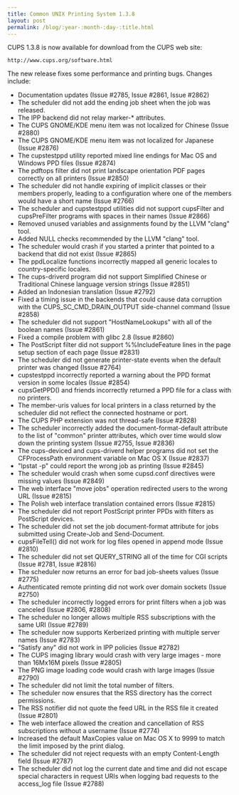 ```yaml
---
title: Common UNIX Printing System 1.3.8
layout: post
permalink: /blog/:year-:month-:day-:title.html
---
```


CUPS 1.3.8 is now available for download from the CUPS web site:    http://www.cups.org/software.htmlThe new release fixes some performance and printing bugs. Changes include:
- Documentation updates (Issue #2785, Issue #2861, Issue #2862)
- The scheduler did not add the ending job sheet when the job was released.
- The IPP backend did not relay marker-* attributes.
- The CUPS GNOME/KDE menu item was not localized for Chinese (Issue #2880)
- The CUPS GNOME/KDE menu item was not localized for Japanese (Issue #2876)
- The cupstestppd utility reported mixed line endings for Mac OS and Windows PPD files (Issue #2874)
- The pdftops filter did not print landscape orientation PDF pages correctly on all printers (Issue #2850)
- The scheduler did not handle expiring of implicit classes or their members properly, leading to a configuration where one of the members would have a short name (Issue #2766)
- The scheduler and cupstestppd utilities did not support cupsFilter and cupsPreFilter programs with spaces in their names (Issue #2866)
- Removed unused variables and assignments found by the LLVM &quot;clang&quot; tool.
- Added NULL checks recommended by the LLVM &quot;clang&quot; tool.
- The scheduler would crash if you started a printer that pointed to a backend that did not exist (Issue #2865)
- The ppdLocalize functions incorrectly mapped all generic locales to country-specific locales.
- The cups-driverd program did not support Simplified Chinese or Traditional Chinese language version strings (Issue #2851)
- Added an Indonesian translation (Issue #2792)
- Fixed a timing issue in the backends that could cause data corruption with the CUPS_SC_CMD_DRAIN_OUTPUT side-channel command (Issue #2858)
- The scheduler did not support &quot;HostNameLookups&quot; with all of the boolean names (Issue #2861)
- Fixed a compile problem with glibc 2.8 (Issue #2860)
- The PostScript filter did not support %%IncludeFeature lines in the page setup section of each page (Issue #2831)
- The scheduler did not generate printer-state events when the default printer was changed (Issue #2764)
- cupstestppd incorrectly reported a warning about the PPD format version in some locales (Issue #2854)
- cupsGetPPD() and friends incorrectly returned a PPD file for a class with no printers.
- The member-uris values for local printers in a class returned by the scheduler did not reflect the connected hostname or port.
- The CUPS PHP extension was not thread-safe (Issue #2828)
- The scheduler incorrectly added the document-format-default attribute to the list of &quot;common&quot; printer attributes, which over time would slow down the printing system (Issue #2755, Issue #2836)
- The cups-deviced and cups-driverd helper programs did not set the CFProcessPath environment variable on Mac OS X (Issue #2837)
- &quot;lpstat -p&quot; could report the wrong job as printing (Issue #2845)
- The scheduler would crash when some cupsd.conf directives were missing values (Issue #2849)
- The web interface &quot;move jobs&quot; operation redirected users to the wrong URL (Issue #2815)
- The Polish web interface translation contained errors (Issue #2815)
- The scheduler did not report PostScript printer PPDs with filters as PostScript devices.
- The scheduler did not set the job document-format attribute for jobs submitted using Create-Job and Send-Document.
- cupsFileTell() did not work for log files opened in append mode (Issue #2810)
- The scheduler did not set QUERY_STRING all of the time for CGI scripts (Issue #2781, Issue #2816)
- The scheduler now returns an error for bad job-sheets values (Issue #2775)
- Authenticated remote printing did not work over domain sockets (Issue #2750)
- The scheduler incorrectly logged errors for print filters when a job was canceled (Issue #2806, #2808)
- The scheduler no longer allows multiple RSS subscriptions with the same URI (Issue #2789)
- The scheduler now supports Kerberized printing with multiple server names (Issue #2783)
- &quot;Satisfy any&quot; did not work in IPP policies (Issue #2782)
- The CUPS imaging library would crash with very large images - more than 16Mx16M pixels (Issue #2805)
- The PNG image loading code would crash with large images (Issue #2790)
- The scheduler did not limit the total number of filters.
- The scheduler now ensures that the RSS directory has the correct permissions.
- The RSS notifier did not quote the feed URL in the RSS file it created (Issue #2801)
- The web interface allowed the creation and cancellation of RSS subscriptions without a username (Issue #2774)
- Increased the default MaxCopies value on Mac OS X to 9999 to match the limit imposed by the print dialog.
- The scheduler did not reject requests with an empty Content-Length field (Issue #2787)
- The scheduler did not log the current date and time and did not escape special characters in request URIs when logging bad requests to the access_log file (Issue #2788)
